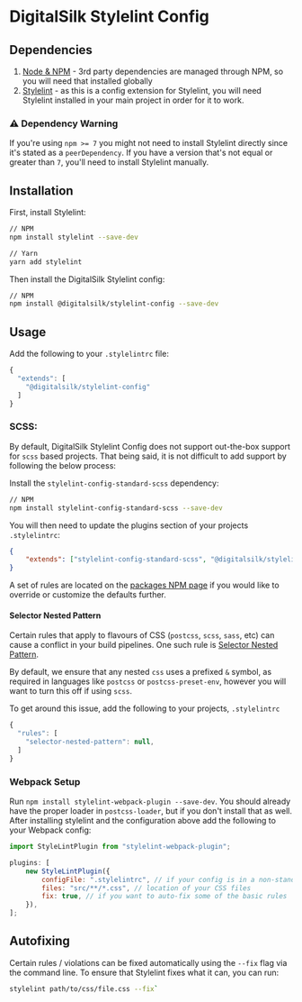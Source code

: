 # DigitalSilk Stylelint Config

## Dependencies

1. [Node & NPM](https://www.npmjs.com/get-npm) - 3rd party dependencies are managed through NPM, so you will need that installed globally
2. [Stylelint](https://stylelint.io/) - as this is a config extension for Stylelint, you will need Stylelint installed in your main project in order for it to work.

### ⚠️ Dependency Warning

If you're using `npm >= 7` you might not need to install Stylelint directly since it's stated as a `peerDependency`. If you have a version that's not equal or greater than `7`, you'll need to install Stylelint manually.

## Installation

First, install Stylelint:

```bash
// NPM
npm install stylelint --save-dev

// Yarn
yarn add stylelint
```

Then install the DigitalSilk Stylelint config:

```bash
// NPM
npm install @digitalsilk/stylelint-config --save-dev
```

## Usage

Add the following to your `.stylelintrc` file:

```js
{
  "extends": [
    "@digitalsilk/stylelint-config"
  ]
}

```

### SCSS:

By default, DigitalSilk Stylelint Config does not support out-the-box support for `scss` based projects. That being said, it is not difficult to add support by following the below process:

Install the `stylelint-config-standard-scss` dependency:

```bash
// NPM
npm install stylelint-config-standard-scss --save-dev
```

You will then need to update the plugins section of your projects `.stylelintrc`:

```json
{
	"extends": ["stylelint-config-standard-scss", "@digitalsilk/stylelint-config/scss"]
}
```

A set of rules are located on the [packages NPM page](https://www.npmjs.com/package/stylelint-config-standard-scss) if you would like to override or customize the defaults further.

#### Selector Nested Pattern

Certain rules that apply to flavours of CSS (`postcss`, `scss`, `sass`, etc) can cause a conflict in your build pipelines. One such rule is
[Selector Nested Pattern](https://stylelint.io/user-guide/rules/selector-nested-pattern).

By default, we ensure that any nested `css` uses a prefixed `&` symbol, as required in languages like `postcss` or `postcss-preset-env`, however you will want to turn this off if using `scss`.

To get around this issue, add the following to your projects, `.stylelintrc`

```js
{
  "rules": [
    "selector-nested-pattern": null,
  ]
}

```

### Webpack Setup

Run `npm install stylelint-webpack-plugin --save-dev`. You should already have the proper loader in `postcss-loader`, but if you don't install that as well. After installing stylelint and the configuration above add the following to your Webpack config:

```js
import StyleLintPlugin from "stylelint-webpack-plugin";

plugins: [
	new StyleLintPlugin({
		configFile: ".stylelintrc", // if your config is in a non-standard place
		files: "src/**/*.css", // location of your CSS files
		fix: true, // if you want to auto-fix some of the basic rules
	}),
];
```

## Autofixing

Certain rules / violations can be fixed automatically using the `--fix` flag via the command line.
To ensure that Stylelint fixes what it can, you can run:

```bash
stylelint path/to/css/file.css --fix`
```
